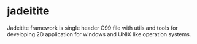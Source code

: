 # jadeitite

Jadeitite framework is single header C99 file with utils and tools for developing 2D application for windows and 
UNIX like operation systems.
